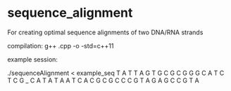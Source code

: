 # sequence_alignment
For creating optimal sequence alignments of two DNA/RNA strands

compilation: g++ <filename>.cpp -o <filename> -std=c++11

example session:

./sequenceAlignment < example_seq 
T A T T A G T G C G C G G G C A T C T C G _ C A T 
A T A A T C A C G C G C C C G T A G A G C C G T A
